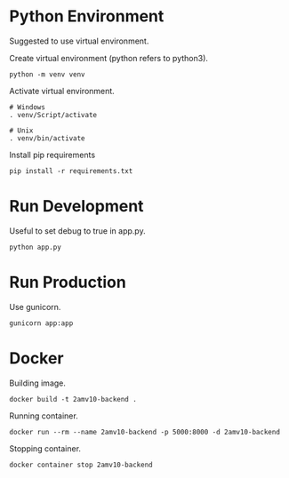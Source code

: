 # Python Environment
Suggested to use virtual environment.

Create virtual environment (python refers to python3).
```
python -m venv venv
```

Activate virtual environment.
```
# Windows
. venv/Script/activate

# Unix
. venv/bin/activate
```

Install pip requirements
```
pip install -r requirements.txt
```

# Run Development
Useful to set debug to true in app.py.
```
python app.py
```

# Run Production
Use gunicorn.
```
gunicorn app:app
```

# Docker
Building image.
```
docker build -t 2amv10-backend .
```

Running container.
```
docker run --rm --name 2amv10-backend -p 5000:8000 -d 2amv10-backend
```

Stopping container.
```
docker container stop 2amv10-backend
```

